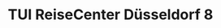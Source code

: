---
title: "TUI ReiseCenter Düsseldorf 8"
url: /duesseldorf/tui-reisecenter-duesseldorf-8/
shop: Reisebüro
---